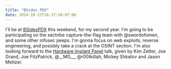 ```yaml
---
title: "BSides PDX"
date: 2018-10-22T16:37:58-07:00
---
```


I'll be at [BSidesPDX](https://bsidespdx.org/) this weekend, for my second
year. I'm going to be participating on the sectribe capture-the-flag team with
@swordofomen, and some other infosec peeps. I'm gonna focus on web exploits,
reverse engineering, and possibly take a crack at the OSINT section. I'm also
looking forward to the [Hardware Implant
Panel](https://bsidespdx.org/events/2018/speakers.html#hwimplant) talk, given by Kim
Zetter, Joe Grand, Joe FitzPatrick, @\_\_MG\_\_, @r00tkillah, Mickey Shkatov and
Jason Meltzer.
